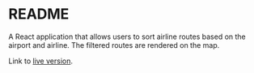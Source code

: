 # README

A React application that allows users to sort airline routes based on the airport and airline. The filtered routes are rendered on the map.

Link to [live version](https://polar-harbor-62195.herokuapp.com/).
